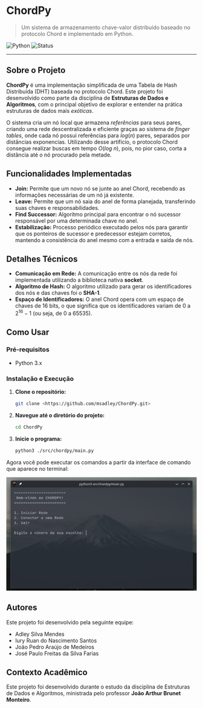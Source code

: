 # ChordPy

> Um sistema de armazenamento chave-valor distribuído baseado no protocolo Chord e implementado em Python.

![Python](https://img.shields.io/badge/Python-3.x-blue.svg?style=for-the-badge&logo=python)
![Status](https://img.shields.io/badge/Status-Em%20Desenvolvimento-yellow.svg?style=for-the-badge)

---

## Sobre o Projeto

**ChordPy** é uma implementação simplificada de uma Tabela de Hash Distribuída (DHT) baseada no protocolo Chord. Este projeto foi desenvolvido como parte da disciplina de **Estruturas de Dados e Algoritmos**, com o principal objetivo de explorar e entender na prática estruturas de dados mais _exóticas_.

O sistema cria um nó local que armazena _referências_ para seus pares, criando uma rede descentralizada e eficiente graças ao sistema de _finger tables_, onde cada nó possui referências para $log(n)$ pares, separados por distâncias exponencias. Utilizando desse artifício, o protocolo Chord consegue realizar buscas em tempo $O(log\ n)$, pois, no pior caso, corta a distância até o nó procurado pela metade.

## Funcionalidades Implementadas

- **Join:** Permite que um novo nó se junte ao anel Chord, recebendo as informações necessárias de um nó já existente.
- **Leave:** Permite que um nó saia do anel de forma planejada, transferindo suas chaves e responsabilidades.
- **Find Successor:** Algoritmo principal para encontrar o nó sucessor responsável por uma determinada chave no anel.
- **Estabilização:** Processo periódico executado pelos nós para garantir que os ponteiros de sucessor e predecessor estejam corretos, mantendo a consistência do anel mesmo com a entrada e saída de nós.

## Detalhes Técnicos

- **Comunicação em Rede:** A comunicação entre os nós da rede foi implementada utilizando a biblioteca nativa **socket**.
- **Algoritmo de Hash:** O algoritmo utilizado para gerar os identificadores dos nós e das chaves foi o **SHA-1**.
- **Espaço de Identificadores:** O anel Chord opera com um espaço de chaves de $16$ bits, o que significa que os identificadores variam de $0$ a $2^{16}-1$ (ou seja, de 0 a 65535).

## Como Usar


### Pré-requisitos

- Python 3.x

### Instalação e Execução

1. **Clone o repositório:**

    ```bash
    git clone <https://github.com/msadley/ChordPy.git>
    ```

2. **Navegue até o diretório do projeto:**

    ```bash
    cd ChordPy
    ```

3. **Inicie o programa:**

    ```bash
    python3 ./src/chordpy/main.py
    ```

Agora você pode executar os comandos a partir da interface de comando que aparece no terminal:

![screenshot1](assets/screenshot.png)

## Autores

Este projeto foi desenvolvido pela seguinte equipe:

- Adley Silva Mendes
- Iury Ruan do Nascimento Santos
- João Pedro Araújo de Medeiros
- José Paulo Freitas da Silva Farias

## Contexto Acadêmico

Este projeto foi desenvolvido durante o estudo da disciplina de Estruturas de Dados e Algoritmos, ministrada pelo professor **João Arthur Brunet Monteiro**.
